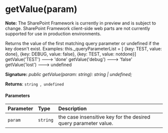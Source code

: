 # getValue(param)
**Note:** The SharePoint Framework is currently in preview and is subject to change. SharePoint Framework client-side web parts are not currently supported for use in production environments.



Returns the value of the first matching query parameter or undefined if the key doesn't exist. Examples: this._queryParameterList = [ {key: TEST, value: done}, {key: DEBUG, value: false}, {key: TEST, value: notdone}] getValue('TEST') ---> 'done' getValue('debug') ---> 'false' getValue('lost') ---> undefined

**Signature:** _public getValue(param: string): string | undefined;_

**Returns**: `string `,` undefined`





#### Parameters


| Parameter	   | Type    | Description |
|:-------------|:---------------|:------------|
| `param`    | `string` | the case insensitive key for the desired query parameter value. |


